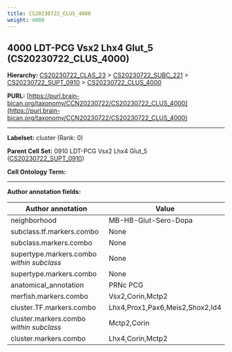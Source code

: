 ```yaml
---
title: CS20230722_CLUS_4000
weight: 4000
---
```

## 4000 LDT-PCG Vsx2 Lhx4 Glut_5 (CS20230722_CLUS_4000)
<b>Hierarchy: </b>
[CS20230722_CLAS_23](../CS20230722_CLAS_23) >
[CS20230722_SUBC_221](../CS20230722_SUBC_221) >
[CS20230722_SUPT_0910](../CS20230722_SUPT_0910) >
[CS20230722_CLUS_4000](../CS20230722_CLUS_4000)

**PURL:** [https://purl.brain-bican.org/taxonomy/CCN20230722/CS20230722_CLUS_4000](https://purl.brain-bican.org/taxonomy/CCN20230722/CS20230722_CLUS_4000)

---


**Labelset:** cluster (Rank: 0)

**Parent Cell Set:** 0910 LDT-PCG Vsx2 Lhx4 Glut_5 ([CS20230722_SUPT_0910](../CS20230722_SUPT_0910))



**Cell Ontology Term:** 

[MARKER GENES.]: #


---

[TRANSFERRED ANNOTATIONS.]: #


[AUTHOR ANNOTATION FIELDS.]: #


**Author annotation fields:**

| Author annotation | Value |
|-------------------|-------|
|neighborhood|MB-HB-Glut-Sero-Dopa|
|subclass.tf.markers.combo|None|
|subclass.markers.combo|None|
|supertype.markers.combo _within subclass_|None|
|supertype.markers.combo|None|
|anatomical_annotation|PRNc PCG|
|merfish.markers.combo|Vsx2,Corin,Mctp2|
|cluster.TF.markers.combo|Lhx4,Prox1,Pax6,Meis2,Shox2,Id4|
|cluster.markers.combo _within subclass_|Mctp2,Corin|
|cluster.markers.combo|Lhx4,Corin,Mctp2|

